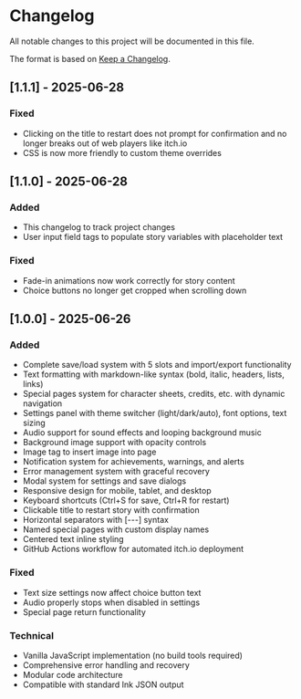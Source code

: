 # Changelog

All notable changes to this project will be documented in this file.

The format is based on [Keep a Changelog](https://keepachangelog.com/en/1.0.0/).

## [1.1.1] - 2025-06-28

### Fixed

- Clicking on the title to restart does not prompt for confirmation and no longer breaks out of web players like itch.io
- CSS is now more friendly to custom theme overrides

## [1.1.0] - 2025-06-28

### Added

- This changelog to track project changes
- User input field tags to populate story variables with placeholder text

### Fixed

- Fade-in animations now work correctly for story content
- Choice buttons no longer get cropped when scrolling down

## [1.0.0] - 2025-06-26

### Added

- Complete save/load system with 5 slots and import/export functionality
- Text formatting with markdown-like syntax (bold, italic, headers, lists, links)
- Special pages system for character sheets, credits, etc. with dynamic navigation
- Settings panel with theme switcher (light/dark/auto), font options, text sizing
- Audio support for sound effects and looping background music
- Background image support with opacity controls
- Image tag to insert image into page
- Notification system for achievements, warnings, and alerts
- Error management system with graceful recovery
- Modal system for settings and save dialogs
- Responsive design for mobile, tablet, and desktop
- Keyboard shortcuts (Ctrl+S for save, Ctrl+R for restart)
- Clickable title to restart story with confirmation
- Horizontal separators with [---] syntax
- Named special pages with custom display names
- Centered text inline styling
- GitHub Actions workflow for automated itch.io deployment

### Fixed

- Text size settings now affect choice button text
- Audio properly stops when disabled in settings
- Special page return functionality

### Technical

- Vanilla JavaScript implementation (no build tools required)
- Comprehensive error handling and recovery
- Modular code architecture
- Compatible with standard Ink JSON output
